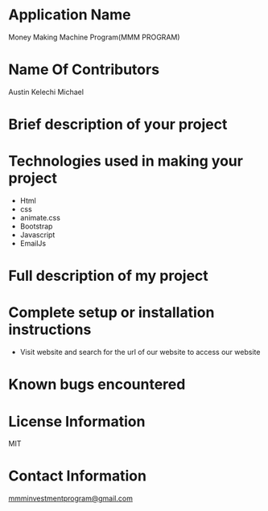# Application Name
Money Making Machine Program(MMM PROGRAM)

# Name Of Contributors
Austin Kelechi Michael 

# Brief description of your project

# Technologies used in making your project
* Html
* css
* animate.css
* Bootstrap 
* Javascript
*  EmailJs

# Full description of my project

# Complete setup or installation instructions
* Visit website and search for the url of our website to access our website
# Known bugs encountered

# License Information
MIT
# Contact Information 
mmminvestmentprogram@gmail.com